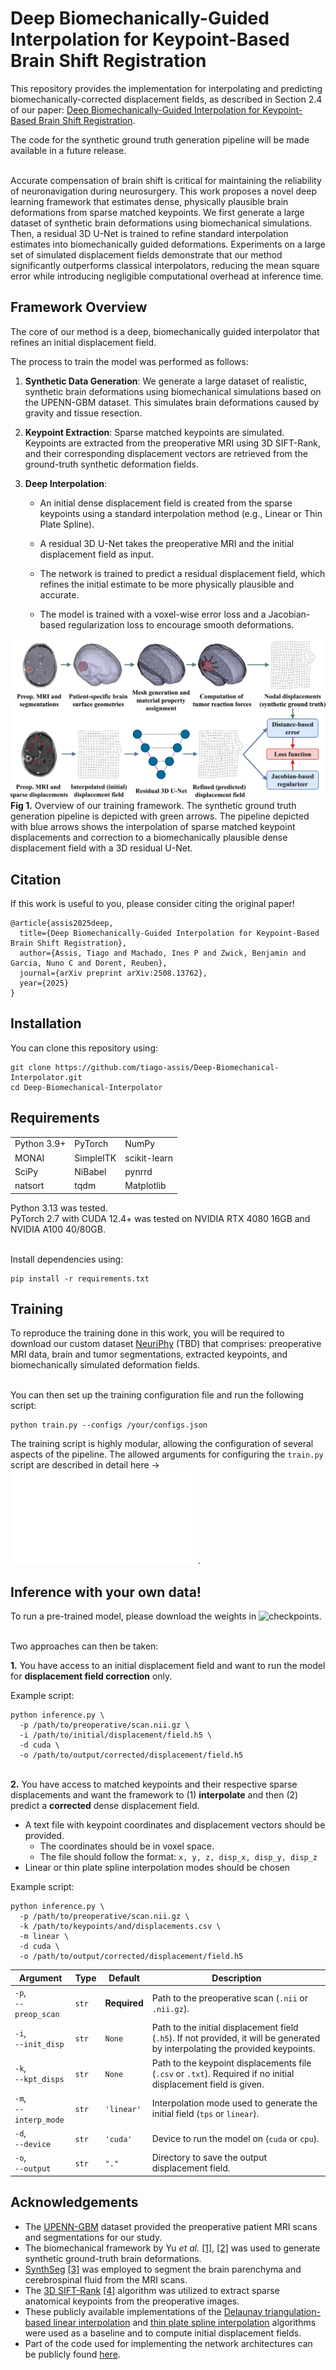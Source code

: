 # Deep Biomechanically-Guided Interpolation for Keypoint-Based Brain Shift Registration

This repository provides the implementation for interpolating and predicting biomechanically-corrected displacement fields, as described in Section 2.4 of our paper: [Deep Biomechanically-Guided Interpolation for Keypoint-Based Brain Shift Registration](https://www.arxiv.org/abs/2508.13762).

The code for the synthetic ground truth generation pipeline will be made available in a future release.

\
Accurate compensation of brain shift is critical for maintaining the reliability of neuronavigation during neurosurgery. This work proposes a novel deep learning framework that estimates dense, physically plausible brain deformations from sparse matched keypoints. We first generate a large dataset of synthetic brain deformations using biomechanical simulations. Then, a residual 3D U-Net is trained to refine standard interpolation estimates into biomechanically guided deformations. Experiments on a large set of simulated displacement fields demonstrate that our method significantly outperforms classical interpolators, reducing the mean square error while introducing negligible computational overhead at inference time.

## Framework Overview
The core of our method is a deep, biomechanically guided interpolator that refines an initial displacement field.

The process to train the model was performed as follows:

  1. **Synthetic Data Generation**: We generate a large dataset of realistic, synthetic brain deformations using biomechanical simulations based on the UPENN-GBM dataset. This simulates brain deformations caused by gravity and tissue resection.

  2. **Keypoint Extraction**: Sparse matched keypoints are simulated. Keypoints are extracted from the preoperative MRI using 3D SIFT-Rank, and their corresponding displacement vectors are retrieved from the ground-truth synthetic deformation fields.

  3. **Deep Interpolation**:

        - An initial dense displacement field is created from the sparse keypoints using a standard interpolation method (e.g., Linear or Thin Plate Spline).

        - A residual 3D U-Net takes the preoperative MRI and the initial displacement field as input.

        - The network is trained to predict a residual displacement field, which refines the initial estimate to be more physically plausible and accurate.

        - The model is trained with a voxel-wise error loss and a Jacobian-based regularization loss to encourage smooth deformations.

![Overview of the proposed framework](assets/framework_pipeline.png)
**Fig 1.** Overview of our training framework. The synthetic ground truth generation pipeline is depicted with green arrows. The pipeline depicted with blue arrows shows the interpolation of sparse matched keypoint displacements and correction to a biomechanically plausible dense displacement field with a 3D residual U-Net.

## Citation

If this work is useful to you, please consider citing the original paper!
```
@article{assis2025deep,
  title={Deep Biomechanically-Guided Interpolation for Keypoint-Based Brain Shift Registration},
  author={Assis, Tiago and Machado, Ines P and Zwick, Benjamin and Garcia, Nuno C and Dorent, Reuben},
  journal={arXiv preprint arXiv:2508.13762},
  year={2025}
}
```

## Installation

You can clone this repository using:
```
git clone https://github.com/tiago-assis/Deep-Biomechanical-Interpolator.git
cd Deep-Biomechanical-Interpolator
```

## Requirements
| | | |
|----------|------|-|
| Python 3.9+ | PyTorch | NumPy |
| MONAI  | SimpleITK | scikit-learn |
| SciPy | NiBabel | pynrrd |
| natsort | tqdm | Matplotlib |

Python 3.13 was tested. \
PyTorch 2.7 with CUDA 12.4+ was tested on NVIDIA RTX 4080 16GB and NVIDIA A100 40/80GB.

 \
Install dependencies using:
```
pip install -r requirements.txt
```

## Training
To reproduce the training done in this work, you will be required to download our custom dataset [NeuriPhy]() (TBD) that comprises: preoperative MRI data, brain and tumor segmentations, extracted keypoints, and biomechanically simulated deformation fields.

\
You can then set up the training configuration file and run the following script:
```
python train.py --configs /your/configs.json
```

The training script is highly modular, allowing the configuration of several aspects of the pipeline. The allowed arguments for configuring the `train.py` script are described in detail here -> ![assets/config_arguments.md](assets/config_arguments.md).

## Inference with your own data!
To run a pre-trained model, please download the weights in ![checkpoints](checkpoints/).

\
Two approaches can then be taken:

**1.** You have access to an initial displacement field and want to run the model for **displacement field correction** only.

Example script:
```
python inference.py \
  -p /path/to/preoperative/scan.nii.gz \
  -i /path/to/initial/displacement/field.h5 \
  -d cuda \
  -o /path/to/output/corrected/displacement/field.h5
```

\
**2.** You have access to matched keypoints and their respective sparse displacements and want the framework to (1) **interpolate** and then (2) predict a **corrected** dense displacement field.
- A text file with keypoint coordinates and displacement vectors should be provided.
  - The coordinates should be in voxel space.
  - The file should follow the format: `x, y, z, disp_x, disp_y, disp_z`
- Linear or thin plate spline interpolation modes should be chosen

Example script:
```
python inference.py \
  -p /path/to/preoperative/scan.nii.gz \
  -k /path/to/keypoints/and/displacements.csv \
  -m linear \
  -d cuda \
  -o /path/to/output/corrected/displacement/field.h5
```

| Argument | Type | Default | Description |
|----------|------|---------|-------------|
| `-p`, <br> `--preop_scan` | `str` | **Required** | Path to the preoperative scan (`.nii` or `.nii.gz`). |
| `-i`, <br> `--init_disp` | `str` | `None` | Path to the initial displacement field (`.h5`). If not provided, it will be generated by interpolating the provided keypoints. |
| `-k`, <br> `--kpt_disps` | `str` | `None` | Path to the keypoint displacements file (`.csv` or `.txt`). Required if no initial displacement field is given. |
| `-m`, <br> `--interp_mode` | `str` | `'linear'` | Interpolation mode used to generate the initial field (`tps` or `linear`). |
| `-d`, <br> `--device` | `str` | `'cuda'` | Device to run the model on (`cuda` or `cpu`). |
| `-o`, <br> `--output` | `str` | `"."` | Directory to save the output displacement field. |

## Acknowledgements

- The [UPENN-GBM](https://doi.org/10.7937/TCIA.709X-DN49) dataset provided the preoperative patient MRI scans and segmentations for our study.
- The biomechanical framework by Yu *et al.* [[1]](https://doi.org/10.1002/cnm.3539), [[2]](https://doi.org/10.1016/j.compbiomed.2022.105271) was used to generate synthetic ground-truth brain deformations.
- [SynthSeg](https://github.com/BBillot/SynthSeg) [[3]](https://doi.org/10.1016/j.media.2023.102789) was employed to segment the brain parenchyma and cerebrospinal fluid from the MRI scans.
- The [3D SIFT-Rank](https://github.com/3dsift-rank/3DSIFT-Rank/tree/Appearance%2BGeometry) [[4]](https://doi.org/10.1016/j.neuroimage.2019.116208) algorithm was utilized to extract sparse anatomical keypoints from the preoperative images.
- These publicly available implementations of the [Delaunay triangulation-based linear interpolation](https://github.com/SamuelJoutard/DrivingPointsPredictionMIR/blob/01e3dd8c4188e70a6113209335f2ecaf1ce0a75d/models.py#L802) and [thin plate spline interpolation](https://github.com/mattiaspaul/VoxelMorphPlusPlus/blob/0f8da77b4d5bb4df80d188188df9725013bb960b/src/utils_voxelmorph_plusplus.py#L271) algorithms were used as a baseline and to compute initial displacement fields.
- Part of the code used for implementing the network architectures can be publicly found [here](https://github.com/alanqrwang/keymorph/tree/dcb799622b2b60877dad27e9705ae6408cdb491c/keymorph/unet3d).














